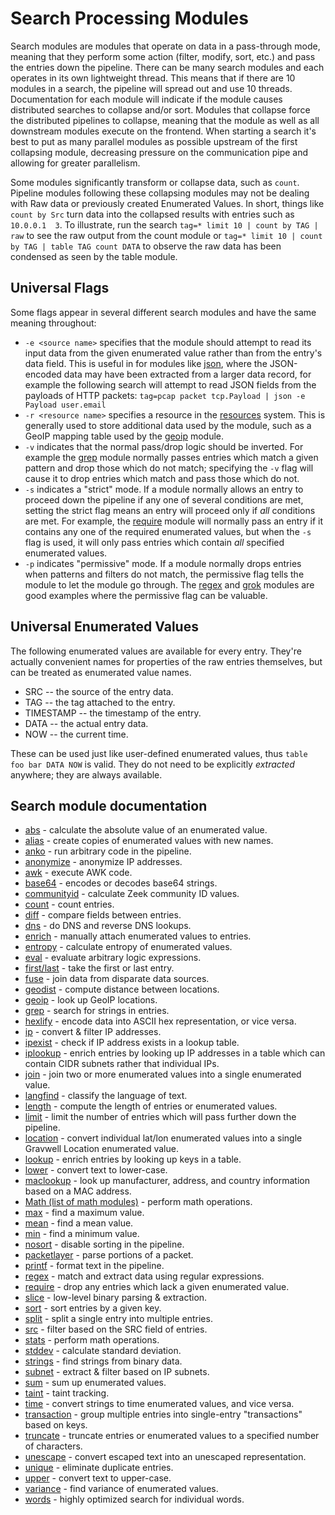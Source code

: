 # Search Processing Modules

Search modules are modules that operate on data in a pass-through mode, meaning that they perform some action (filter, modify, sort, etc.) and pass the entries down the pipeline. There can be many search modules and each operates in its own lightweight thread.  This means that if there are 10 modules in a search, the pipeline will spread out and use 10 threads.  Documentation for each module will indicate if the module causes distributed searches to collapse and/or sort.  Modules that collapse force the distributed pipelines to collapse, meaning that the module as well as all downstream modules execute on the frontend.  When starting a search it's best to put as many parallel modules as possible upstream of the first collapsing module, decreasing pressure on the communication pipe and allowing for greater parallelism.

Some modules significantly transform or collapse data, such as `count`. Pipeline modules following these collapsing modules may not be dealing with Raw data or previously created Enumerated Values. In short, things like `count by Src` turn data into the collapsed results with entries such as `10.0.0.1  3`. To illustrate, run the search `tag=* limit 10 | count by TAG | raw` to see the raw output from the count module or `tag=* limit 10 | count by TAG | table TAG count DATA` to observe the raw data has been condensed as seen by the table module.

## Universal Flags

Some flags appear in several different search modules and have the same meaning throughout:

* `-e <source name>` specifies that the module should attempt to read its input data from the given enumerated value rather than from the entry's data field. This is useful in for modules like [json](json/json.md), where the JSON-encoded data may have been extracted from a larger data record, for example the following search will attempt to read JSON fields from the payloads of HTTP packets: `tag=pcap packet tcp.Payload | json -e Payload user.email`
* `-r <resource name>` specifies a resource in the [resources](#!resources/resources.md) system. This is generally used to store additional data used by the module, such as a GeoIP mapping table used by the [geoip](geoip/geoip.md) module.
* `-v` indicates that the normal pass/drop logic should be inverted. For example the [grep](grep/grep.md) module normally passes entries which match a given pattern and drop those which do not match; specifying the `-v` flag will cause it to drop entries which match and pass those which do not.
* `-s` indicates a "strict" mode. If a module normally allows an entry to proceed down the pipeline if any one of several conditions are met, setting the strict flag means an entry will proceed only if *all* conditions are met. For example, the [require](require/require.md) module will normally pass an entry if it contains any one of the required enumerated values, but when the `-s` flag is used, it will only pass entries which contain *all* specified enumerated values.
* `-p` indicates "permissive" mode.  If a module normally drops entries when patterns and filters do not match, the permissive flag tells the module to let the module go through.  The [regex](regex/regex.md) and [grok](grok/grok.md) modules are good examples where the permissive flag can be valuable.

## Universal Enumerated Values

The following enumerated values are available for every entry. They're actually convenient names for properties of the raw entries themselves, but can be treated as enumerated value names.

* SRC -- the source of the entry data.
* TAG -- the tag attached to the entry.
* TIMESTAMP -- the timestamp of the entry.
* DATA -- the actual entry data.
* NOW -- the current time.

These can be used just like user-defined enumerated values, thus `table foo bar DATA NOW` is valid. They do not need to be explicitly *extracted* anywhere; they are always available.

## Search module documentation

* [abs](abs/abs.md) - calculate the absolute value of an enumerated value.
* [alias](alias/alias.md) - create copies of enumerated values with new names.
* [anko](anko/anko.md) - run arbitrary code in the pipeline.
* [anonymize](anonymize/anonymize.md) - anonymize IP addresses.
* [awk](awk/awk.md) - execute AWK code.
* [base64](base64/base64.md) - encodes or decodes base64 strings.
* [communityid](communityid/communityid.md) - calculate Zeek community ID values.
* [count](math/math.md#Count) - count entries.
* [diff](diff/diff.md) - compare fields between entries.
* [dns](dns/dns.md) - do DNS and reverse DNS lookups.
* [enrich](enrich/enrich.md) - manually attach enumerated values to entries.
* [entropy](entropy/entropy.md) - calculate entropy of enumerated values.
* [eval](eval/eval.md) - evaluate arbitrary logic expressions.
* [first/last](firstlast/firstlast.md) - take the first or last entry.
* [fuse](fuse/fuse.md) - join data from disparate data sources.
* [geodist](geodist/geodist.md) - compute distance between locations.
* [geoip](geoip/geoip.md) - look up GeoIP locations.
* [grep](grep/grep.md) - search for strings in entries.
* [hexlify](hexlify/hexlify.md) - encode data into ASCII hex representation, or vice versa.
* [ip](ip/ip.md) - convert & filter IP addresses.
* [ipexist](ipexist/ipexist.md) - check if IP address exists in a lookup table.
* [iplookup](iplookup/iplookup.md) - enrich entries by looking up IP addresses in a table which can contain CIDR subnets rather that individual IPs.
* [join](join/join.md) - join two or more enumerated values into a single enumerated value.
* [langfind](langfind/langfind.md) - classify the language of text.
* [length](length/length.md) - compute the length of entries or enumerated values.
* [limit](limit/limit.md) - limit the number of entries which will pass further down the pipeline.
* [location](location/location.md) - convert individual lat/lon enumerated values into a single Gravwell Location enumerated value.
* [lookup](lookup/lookup.md) - enrich entries by looking up keys in a table.
* [lower](upperlower/upperlower.md) - convert text to lower-case.
* [maclookup](maclookup/maclookup.md) - look up manufacturer, address, and country information based on a MAC address.
* [Math (list of math modules)](math/math.md) - perform math operations.
* [max](math/math.md#Max) - find a maximum value.
* [mean](math/math.md#Mean) - find a mean value.
* [min](math/math.md#Min) - find a minimum value.
* [nosort](nosort/nosort.md) - disable sorting in the pipeline.
* [packetlayer](packetlayer/packetlayer.md) - parse portions of a packet.
* [printf](printf/printf.md) - format text in the pipeline.
* [regex](regex/regex.md) - match and extract data using regular expressions.
* [require](require/require.md) - drop any entries which lack a given enumerated value.
* [slice](slice/slice.md) - low-level binary parsing & extraction.
* [sort](sort/sort.md) - sort entries by a given key.
* [split](split/split.md) - split a single entry into multiple entries.
* [src](src/src.md) - filter based on the SRC field of entries.
* [stats](stats/stats.md) - perform math operations.
* [stddev](math/math.md#Stddev) - calculate standard deviation.
* [strings](strings/strings.md) - find strings from binary data.
* [subnet](subnet/subnet.md) - extract & filter based on IP subnets.
* [sum](math/math.md#Sum) - sum up enumerated values.
* [taint](taint/taint.md) - taint tracking.
* [time](time/time.md) - convert strings to time enumerated values, and vice versa.
* [transaction](transaction/transaction.md) - group multiple entries into single-entry "transactions" based on keys.
* [truncate](truncate/truncate.md) - truncate entries or enumerated values to a specified number of characters.
* [unescape](unescape/unescape.md) - convert escaped text into an unescaped representation.
* [unique](math/math.md#Unique) - eliminate duplicate entries.
* [upper](upperlower/upperlower.md) - convert text to upper-case.
* [variance](math/math.md#Variance) - find variance of enumerated values.
* [words](words/words.md) - highly optimized search for individual words.
